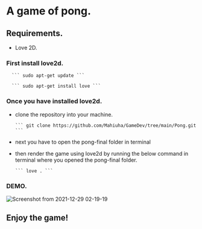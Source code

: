 # A game of pong.

## Requirements.

* Love 2D.

### First install love2d.

      ``` sudo apt-get update ```

      ``` sudo apt-get install love ```

### Once you have installed love2d.

* clone the repository into your machine.

      ``` git clone https://github.com/Mahiuha/GameDev/tree/main/Pong.git ```

* next you have to open the pong-final folder in terminal

* then render the game using love2d by running the below command in terminal where you opened the pong-final folder.

      ``` love . ```
      
### DEMO.

![Screenshot from 2021-12-29 02-19-19](https://user-images.githubusercontent.com/35099243/147614171-61752217-083d-492e-be80-65928a670638.png)

## Enjoy the game!    
